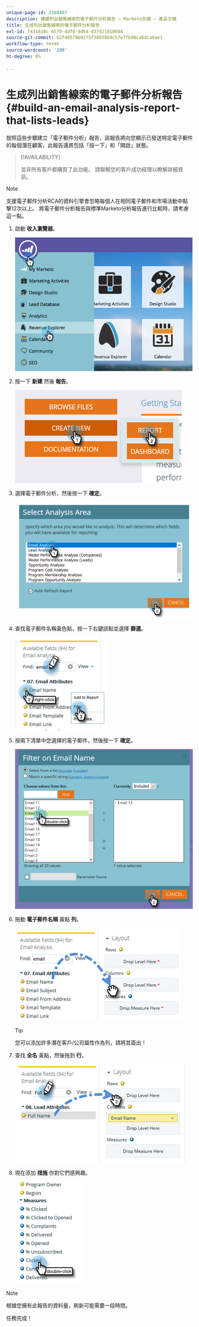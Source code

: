 ```yaml
---
unique-page-id: 2360407
description: 構建列出銷售線索的電子郵件分析報告 — Marketo文檔 — 產品文檔
title: 生成列出銷售線索的電子郵件分析報告
exl-id: f431610c-6570-4df0-9d64-d37d21010604
source-git-commit: 62f46579b9275f30938b9c57e7fb98ca6dca0ae1
workflow-type: tm+mt
source-wordcount: '208'
ht-degree: 0%

---
```


# 生成列出銷售線索的電子郵件分析報告 {#build-an-email-analysis-report-that-lists-leads}

按照這些步驟建立「電子郵件分析」報告，該報告將向您顯示已發送特定電子郵件的每個潛在顧客，此報告還將包括「按一下」和「開啟」狀態。

>[!AVAILABILITY]
>
>並非所有客戶都購買了此功能。 請聯繫您的客戶成功經理以瞭解詳細資訊。

>[!NOTE]
>
>支援電子郵件分析RCA的資料引擎會忽略每個人在相同電子郵件和市場活動中點擊12次以上。 將電子郵件分析報告與標準Marketo分析報告進行比較時，請考慮這一點。

1. 啟動 **收入瀏覽器**。

   ![](assets/report-that-lists-leads-1.png)

1. 按一下 **新建** 然後 **報告**。

   ![](assets/report-that-lists-leads-2.png)

1. 選擇電子郵件分析，然後按一下 **確定**。

   ![](assets/report-that-lists-leads-3.png)

1. 查找電子郵件名稱黃色點，按一下右鍵該點並選擇 **篩選**。

   ![](assets/report-that-lists-leads-4.png)

1. 按兩下清單中您選擇的電子郵件，然後按一下 **確定**。

   ![](assets/report-that-lists-leads-5.png)

1. 拖動 **電子郵件名稱** 黃點 **列**。

   ![](assets/report-that-lists-leads-6.png)

   >[!TIP]
   >
   >您可以添加許多潛在客戶/公司屬性作為列，請將其簽出！

1. 查找 **全名** 黃點，然後拖到 **行**。

   ![](assets/report-that-lists-leads-7.png)

1. 現在添加 **措施** 你對它們感興趣。

   ![](assets/report-that-lists-leads-8.png)

>[!NOTE]
>
>根據您擁有此報告的資料量，刷新可能需要一段時間。

任務完成！
